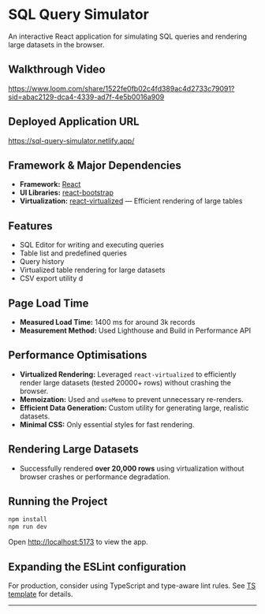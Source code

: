 
# SQL Query Simulator

An interactive React application for simulating SQL queries and rendering large datasets in the browser.

## Walkthrough Video
https://www.loom.com/share/1522fe0fb02c4fd389ac4d2733c79091?sid=abac2129-dca4-4339-ad7f-4e5b0016a909

## Deployed Application URL 
https://sql-query-simulator.netlify.app/

## Framework & Major Dependencies

- **Framework:** [React](https://react.dev/)  
- **UI Libraries:** [react-bootstrap](https://react-bootstrap.github.io/)
- **Virtualization:** [react-virtualized](https://github.com/bvaughn/react-virtualized) — Efficient rendering of large tables


## Features

- SQL Editor for writing and executing queries
- Table list and predefined queries
- Query history
- Virtualized table rendering for large datasets
- CSV export utility
d   
## Page Load Time

- **Measured Load Time:** 1400 ms for around 3k records 
- **Measurement Method:** Used Lighthouse and Build in Performance API

## Performance Optimisations

- **Virtualized Rendering:** Leveraged `react-virtualized` to efficiently render large datasets (tested 20000+ rows) without crashing the browser.
- **Memoization:** Used and `useMemo` to prevent unnecessary re-renders.
- **Efficient Data Generation:** Custom utility for generating large, realistic datasets.
- **Minimal CSS:** Only essential styles for fast rendering.

## Rendering Large Datasets

- Successfully rendered **over 20,000 rows** using virtualization without browser crashes or performance degradation.

## Running the Project

```bash
npm install
npm run dev
```

Open [http://localhost:5173](http://localhost:5173) to view the app.

## Expanding the ESLint configuration

For production, consider using TypeScript and type-aware lint rules. See [TS template](https://github.com/vitejs/vite/tree/main/packages/create-vite/template-react-ts) for details.

---
